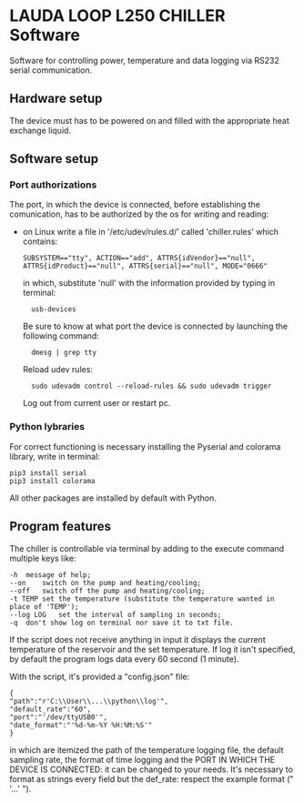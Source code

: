 # LAUDA LOOP L250 CHILLER Software

Software for controlling power, temperature and data logging via RS232 serial communication.

## Hardware setup 

The device must has to be powered on and filled with the appropriate heat exchange liquid.


## Software setup 
### Port authorizations

The port, in which the device is connected, before establishing the comunication, has to be authorized by the os for writing and reading:

- on Linux
    write a file in '/etc/udev/rules.d/' called 'chiller.rules' which contains: 

    ```
    SUBSYSTEM=="tty", ACTION=="add", ATTRS{idVendor}=="null", ATTRS{idProduct}=="null", ATTRS{serial}=="null", MODE="0666"
     ```

    in which, substitute 'null' with the information provided by typing in terminal:
    
        usb-devices  

    Be sure to know at what port the device is connected by launching the following command:

        dmesg | grep tty
    
    Reload udev rules:

        sudo udevadm control --reload-rules && sudo udevadm trigger
    
    Log out from current user or restart pc.

### Python lybraries
For correct functioning is necessary installing the Pyserial and colorama library, write in terminal:

    pip3 install serial
    pip3 install colorama

All other packages are installed by default with Python.

## Program features
The chiller is controllable via terminal by adding to the execute command multiple keys like:

    -h  message of help;
    --on    switch on the pump and heating/cooling;
    --off   switch off the pump and heating/cooling;
    -t TEMP set the temperature (substitute the temperature wanted in place of 'TEMP');
    --log LOG   set the interval of sampling in seconds;
    -q  don't show log on terminal nor save it to txt file.

If the script does not receive anything in input it displays the current temperature of the reservoir and the set temperature. If log it isn't specified, by default the program logs data every 60 second (1 minute).

With the script, it's provided a "config.json" file:

    {
    "path":"r'C:\\User\\...\\python\\log'",
    "default_rate":"60",
    "port":"'/dev/ttyUSB0'",
    "date_format":"'%d-%m-%Y %H:%M:%S'"
    }


 in which are itemized the path of the temperature logging file, the default sampling rate, the format of time logging and the PORT IN WHICH THE DEVICE IS CONNECTED: it can be changed to your needs. It's necessary to format as strings every field but the def_rate: respect the example format ("  '...'  ").
 



